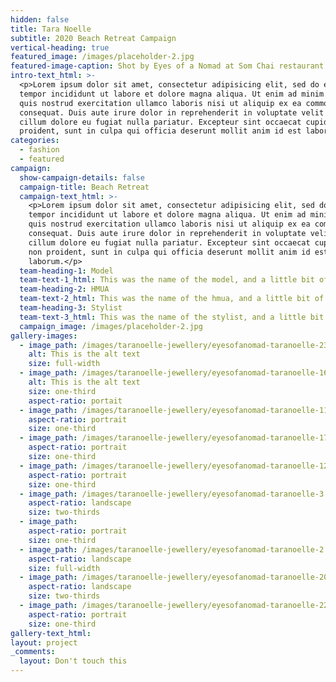 ```yaml
---
hidden: false
title: Tara Noelle
subtitle: 2020 Beach Retreat Campaign
vertical-heading: true
featured_image: /images/placeholder-2.jpg
featured-image-caption: Shot by Eyes of a Nomad at Som Chai restaurant
intro-text_html: >-
  <p>Lorem ipsum dolor sit amet, consectetur adipisicing elit, sed do eiusmod
  tempor incididunt ut labore et dolore magna aliqua. Ut enim ad minim veniam,
  quis nostrud exercitation ullamco laboris nisi ut aliquip ex ea commodo
  consequat. Duis aute irure dolor in reprehenderit in voluptate velit esse
  cillum dolore eu fugiat nulla pariatur. Excepteur sint occaecat cupidatat non
  proident, sunt in culpa qui officia deserunt mollit anim id est laborum.</p>
categories:
  - fashion
  - featured
campaign:
  show-campaign-details: false
  campaign-title: Beach Retreat
  campaign-text_html: >-
    <p>Lorem ipsum dolor sit amet, consectetur adipisicing elit, sed do eiusmod
    tempor incididunt ut labore et dolore magna aliqua. Ut enim ad minim veniam,
    quis nostrud exercitation ullamco laboris nisi ut aliquip ex ea commodo
    consequat. Duis aute irure dolor in reprehenderit in voluptate velit esse
    cillum dolore eu fugiat nulla pariatur. Excepteur sint occaecat cupidatat
    non proident, sunt in culpa qui officia deserunt mollit anim id est
    laborum.</p>
  team-heading-1: Model
  team-text-1_html: This was the name of the model, and a little bit of a blurb about her.
  team-heading-2: HMUA
  team-text-2_html: This was the name of the hmua, and a little bit of a blurb about her.
  team-heading-3: Stylist
  team-text-3_html: This was the name of the stylist, and a little bit of a blurb about her.
  campaign_image: /images/placeholder-2.jpg
gallery-images:
  - image_path: /images/taranoelle-jewellery/eyesofanomad-taranoelle-23.jpg
    alt: This is the alt text
    size: full-width
  - image_path: /images/taranoelle-jewellery/eyesofanomad-taranoelle-16.jpg
    alt: This is the alt text
    size: one-third
    aspect-ratio: portait
  - image_path: /images/taranoelle-jewellery/eyesofanomad-taranoelle-11.jpg
    aspect-ratio: portrait
    size: one-third
  - image_path: /images/taranoelle-jewellery/eyesofanomad-taranoelle-17.jpg
    aspect-ratio: portrait
    size: one-third
  - image_path: /images/taranoelle-jewellery/eyesofanomad-taranoelle-12.jpg
    aspect-ratio: portrait
    size: one-third
  - image_path: /images/taranoelle-jewellery/eyesofanomad-taranoelle-3.jpg
    aspect-ratio: landscape
    size: two-thirds
  - image_path:
    aspect-ratio: portrait
    size: one-third
  - image_path: /images/taranoelle-jewellery/eyesofanomad-taranoelle-2.jpg
    aspect-ratio: landscape
    size: full-width
  - image_path: /images/taranoelle-jewellery/eyesofanomad-taranoelle-20.jpg
    aspect-ratio: landscape
    size: two-thirds
  - image_path: /images/taranoelle-jewellery/eyesofanomad-taranoelle-22.jpg
    aspect-ratio: portrait
    size: one-third
gallery-text_html:
layout: project
_comments:
  layout: Don't touch this
---
```


